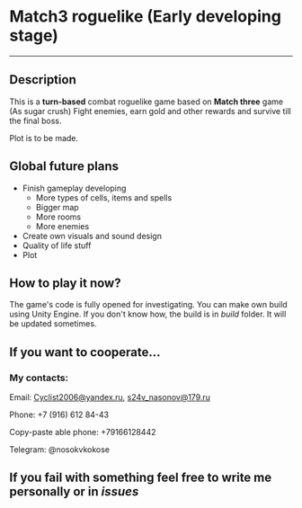 # Match3 roguelike (Early developing stage)
-------------------------------------------------------------------------------------------------------------------------------------------------------
## Description
This is a **turn-based** combat roguelike game based on **Match three** game (As sugar crush)
Fight enemies, earn gold and other rewards and survive till the final boss.

Plot is to be made.

## Global future plans
- Finish gameplay developing
  - More types of cells, items and spells
  - Bigger map
  - More rooms
  - More enemies
- Create own visuals and sound design
- Quality of life stuff
- Plot

## How to play it now?
The game's code is fully opened for investigating.
You can make own build using Unity Engine. If you don't know how, the build is in *build* folder. It will be updated sometimes.

## If you want to cooperate...
### My contacts:
Email: Cyclist2006@yandex.ru, s24v_nasonov@179.ru

Phone: +7 (916) 612 84-43

Copy-paste able phone: +79166128442

Telegram: @nosokvkokose




If you fail with something feel free to write me personally or in *issues*
-------------------------------------------------------------------------------------------------------------------------------------------------------
